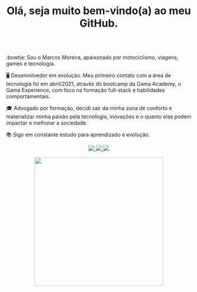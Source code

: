 <br></br>
<h1 align='center'>
  Olá, seja muito bem-vindo(a) ao meu GitHub.
</h1> 

<br></br>

:bowtie: Sou o Marcos Moreira, apaixonado por motociclismo, viagens, games e tecnologia.

:desktop_computer: Desenvolvedor em evolução. Meu primeiro contato com a área de tecnologia foi em abril/2021, através do bootcamp da Gama Academy, o Gama Experience, com foco na formação full-stack e habilidades comportamentais.

🎓 Advogado por formação, decidi sair da minha zona de conforto e materializar minha paixão pela tecnologia, inovações e o quanto elas podem impactar e melhorar a sociedade.

:books: Sigo em constante estudo para aprendizado e evolução.



<p align='center'>
<a href="https://www.linkedin.com/in/marcos-cury-moreira/">
  <img src="https://img.shields.io/badge/linkedin-%230077B5.svg?&style=for-the-badge&logo=linkedin&logoColor=white" />
</a>

<a href="mailto:marcoscurymoreira@gmail.com">
  <img src="https://img.shields.io/badge/Gmail-D14836?style=for-the-badge&logo=gmail&logoColor=white" />
 
<a href="https://www.instagram.com/marcoscurymoreira">
  <img src="https://img.shields.io/badge/Instagram-E4405F?style=for-the-badge&logo=instagram&logoColor=white" />
</a>
</p>

<p align='center'>
  <a href="#"><img src="https://github-readme-stats.vercel.app/api?username=marcoscurymoreira&show_icons=true&count_private=true&theme=dark" width="350"></a>
</p>
